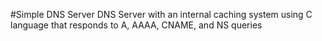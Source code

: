 #Simple DNS Server
DNS Server with an internal caching system using C language that responds to A, AAAA, CNAME, and NS queries
